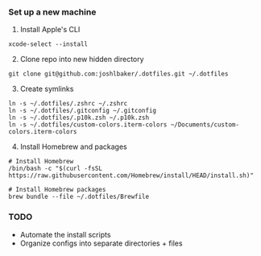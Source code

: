 ### Set up a new machine

1. Install Apple's CLI 

```
xcode-select --install
```

2. Clone repo into new hidden directory

```
git clone git@github.com:joshlbaker/.dotfiles.git ~/.dotfiles
```

3. Create symlinks

```
ln -s ~/.dotfiles/.zshrc ~/.zshrc
ln -s ~/.dotfiles/.gitconfig ~/.gitconfig
ln -s ~/.dotfiles/.p10k.zsh ~/.p10k.zsh
ln -s ~/.dotfiles/custom-colors.iterm-colors ~/Documents/custom-colors.iterm-colors
```

4. Install Homebrew and packages

```
# Install Homebrew
/bin/bash -c "$(curl -fsSL https://raw.githubusercontent.com/Homebrew/install/HEAD/install.sh)"

# Install Homebrew packages
brew bundle --file ~/.dotfiles/Brewfile
```

### TODO
- Automate the install scripts
- Organize configs into separate directories + files
